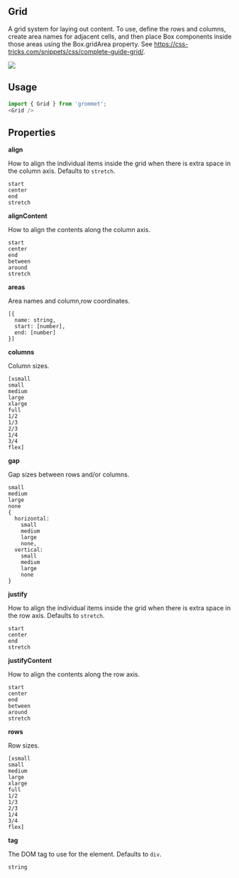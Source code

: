 ## Grid
A grid system for laying out content. To use, define the
rows and columns, create area names for adjacent cells, and then
place Box components inside those areas using the Box.gridArea property.
See https://css-tricks.com/snippets/css/complete-guide-grid/.

[![](https://codesandbox.io/static/img/play-codesandbox.svg)](https://codesandbox.io/s/github/grommet/grommet-sandbox?initialpath=grid&module=%2Fsrc%2FGrid.js)
## Usage

```javascript
import { Grid } from 'grommet';
<Grid />
```

## Properties

**align**

How to align the individual items inside the grid when there is extra
space in the column axis. Defaults to `stretch`.

```
start
center
end
stretch
```

**alignContent**

How to align the contents along the column axis.

```
start
center
end
between
around
stretch
```

**areas**

Area names and column,row coordinates.

```
[{
  name: string,
  start: [number],
  end: [number]
}]
```

**columns**

Column sizes.

```
[xsmall
small
medium
large
xlarge
full
1/2
1/3
2/3
1/4
3/4
flex]
```

**gap**

Gap sizes between rows and/or columns.

```
small
medium
large
none
{
  horizontal: 
    small
    medium
    large
    none,
  vertical: 
    small
    medium
    large
    none
}
```

**justify**

How to align the individual items inside the grid when there is extra
space in the row axis. Defaults to `stretch`.

```
start
center
end
stretch
```

**justifyContent**

How to align the contents along the row axis.

```
start
center
end
between
around
stretch
```

**rows**

Row sizes.

```
[xsmall
small
medium
large
xlarge
full
1/2
1/3
2/3
1/4
3/4
flex]
```

**tag**

The DOM tag to use for the element. Defaults to `div`.

```
string
```
  